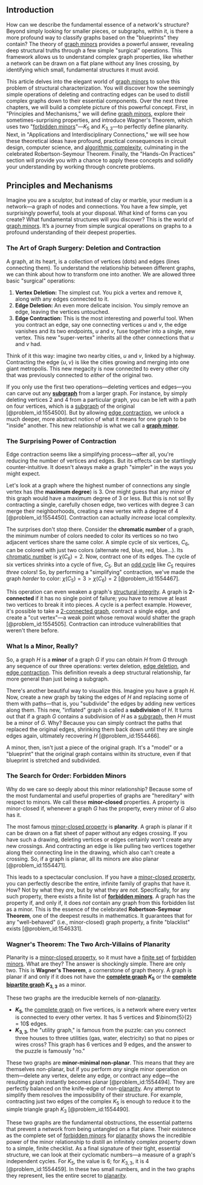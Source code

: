 ## Introduction
How can we describe the fundamental essence of a network's structure? Beyond simply looking for smaller pieces, or subgraphs, within it, is there a more profound way to classify graphs based on the "blueprints" they contain? The theory of [graph minors](@article_id:269275) provides a powerful answer, revealing deep structural truths through a few simple "surgical" operations. This framework allows us to understand complex graph properties, like whether a network can be drawn on a flat plane without any lines crossing, by identifying which small, fundamental structures it must avoid.

This article delves into the elegant world of [graph minors](@article_id:269275) to solve this problem of structural characterization. You will discover how the seemingly simple operations of deleting and contracting edges can be used to distill complex graphs down to their essential components. Over the next three chapters, we will build a complete picture of this powerful concept. First, in "Principles and Mechanisms," we will define [graph minors](@article_id:269275), explore their sometimes-surprising properties, and introduce Wagner's Theorem, which uses two "[forbidden minors](@article_id:274417)"—$K_5$ and $K_{3,3}$—to perfectly define planarity. Next, in "Applications and Interdisciplinary Connections," we will see how these theoretical ideas have profound, practical consequences in circuit design, computer science, and [algorithmic complexity](@article_id:137222), culminating in the celebrated Robertson-Seymour Theorem. Finally, the "Hands-On Practices" section will provide you with a chance to apply these concepts and solidify your understanding by working through concrete problems.

## Principles and Mechanisms

Imagine you are a sculptor, but instead of clay or marble, your medium is a network—a graph of nodes and connections. You have a few simple, yet surprisingly powerful, tools at your disposal. What kind of forms can you create? What fundamental structures will you discover? This is the world of [graph minors](@article_id:269275). It’s a journey from simple surgical operations on graphs to a profound understanding of their deepest properties.

### The Art of Graph Surgery: Deletion and Contraction

A graph, at its heart, is a collection of vertices (dots) and edges (lines connecting them). To understand the relationship between different graphs, we can think about how to transform one into another. We are allowed three basic "surgical" operations:

1.  **Vertex Deletion:** The simplest cut. You pick a vertex and remove it, along with any edges connected to it.
2.  **Edge Deletion:** An even more delicate incision. You simply remove an edge, leaving the vertices untouched.
3.  **Edge Contraction:** This is the most interesting and powerful tool. When you contract an edge, say one connecting vertices $u$ and $v$, the edge vanishes and its two endpoints, $u$ and $v$, fuse together into a single, new vertex. This new "super-vertex" inherits all the other connections that $u$ and $v$ had.

Think of it this way: imagine two nearby cities, $u$ and $v$, linked by a highway. Contracting the edge $\{u, v\}$ is like the cities growing and merging into one giant metropolis. This new megacity is now connected to every other city that was previously connected to *either* of the original two.

If you only use the first two operations—deleting vertices and edges—you can carve out any **[subgraph](@article_id:272848)** from a larger graph. For instance, by simply deleting vertices 2 and 4 from a particular graph, you can be left with a path on four vertices, which is a [subgraph](@article_id:272848) of the original [@problem_id:1554500]. But by allowing [edge contraction](@article_id:265087), we unlock a much deeper, more abstract notion of what it means for one graph to be "inside" another. This new relationship is what we call a **[graph minor](@article_id:267933)**.

### The Surprising Power of Contraction

Edge contraction seems like a simplifying process—after all, you're reducing the number of vertices and edges. But its effects can be startlingly counter-intuitive. It doesn't always make a graph "simpler" in the ways you might expect.

Let's look at a graph where the highest number of connections any single vertex has (the **maximum degree**) is 3. One might guess that any minor of this graph would have a maximum degree of 3 or less. But this is not so! By contracting a single, carefully chosen edge, two vertices with degree 3 can merge their neighborhoods, creating a new vertex with a degree of 4 [@problem_id:1554450]. Contraction can actually *increase* local complexity.

The surprises don't stop there. Consider the **chromatic number** of a graph, the minimum number of colors needed to color its vertices so no two adjacent vertices share the same color. A simple cycle of six vertices, $C_6$, can be colored with just two colors (alternate red, blue, red, blue...). Its [chromatic number](@article_id:273579) is $\chi(C_6)=2$. Now, contract one of its edges. The cycle of six vertices shrinks into a cycle of five, $C_5$. But an [odd cycle](@article_id:271813) like $C_5$ requires *three* colors! So, by performing a "simplifying" contraction, we've made the graph *harder* to color: $\chi(C_5) = 3 \gt \chi(C_6) = 2$ [@problem_id:1554467].

This operation can even weaken a graph's [structural integrity](@article_id:164825). A graph is **2-connected** if it has no single point of failure; you have to remove at least two vertices to break it into pieces. A cycle is a perfect example. However, it's possible to take a [2-connected graph](@article_id:265161), contract a single edge, and create a "cut vertex"—a weak point whose removal would shatter the graph [@problem_id:1554505]. Contraction can introduce vulnerabilities that weren't there before.

### What Is a Minor, Really?

So, a graph $H$ is a **minor** of a graph $G$ if you can obtain $H$ from $G$ through any sequence of our three operations: vertex deletion, [edge deletion](@article_id:265701), and [edge contraction](@article_id:265087). This definition reveals a deep structural relationship, far more general than just being a subgraph.

There's another beautiful way to visualize this. Imagine you have a graph $H$. Now, create a new graph by taking the edges of $H$ and replacing some of them with paths—that is, you "subdivide" the edges by adding new vertices along them. This new, "inflated" graph is called a **subdivision** of $H$. It turns out that if a graph $G$ contains a subdivision of $H$ as a [subgraph](@article_id:272848), then $H$ must be a minor of $G$. Why? Because you can simply contract the paths that replaced the original edges, shrinking them back down until they are single edges again, ultimately recovering $H$ [@problem_id:1554466].

A minor, then, isn't just a piece of the original graph. It's a "model" or a "blueprint" that the original graph contains within its structure, even if that blueprint is stretched and subdivided.

### The Search for Order: Forbidden Minors

Why do we care so deeply about this minor relationship? Because some of the most fundamental and useful properties of graphs are "hereditary" with respect to minors. We call these **minor-closed** properties. A property is minor-closed if, whenever a graph $G$ has the property, every minor of $G$ also has it.

The most famous [minor-closed property](@article_id:260403) is **planarity**. A graph is planar if it can be drawn on a flat sheet of paper without any edges crossing. If you have such a drawing, deleting vertices or edges certainly won't create any new crossings. And contracting an edge is like pulling two vertices together along their connecting line in the drawing, which also can't create a crossing. So, if a graph is planar, all its minors are also planar [@problem_id:1554471].

This leads to a spectacular conclusion. If you have a [minor-closed property](@article_id:260403), you can perfectly describe the entire, infinite family of graphs that have it. How? Not by what they *are*, but by what they are *not*. Specifically, for any such property, there exists a finite list of **[forbidden minors](@article_id:274417)**. A graph has the property if, and only if, it does *not* contain any graph from this forbidden list as a minor. This is the essence of the celebrated **Robertson-Seymour Theorem**, one of the deepest results in mathematics. It guarantees that for any "well-behaved" (i.e., minor-closed) graph property, a finite "blacklist" exists [@problem_id:1546331].

### Wagner's Theorem: The Two Arch-Villains of Planarity

Planarity is a [minor-closed property](@article_id:260403), so it must have a [finite set](@article_id:151753) of [forbidden minors](@article_id:274417). What are they? The answer is shockingly simple. There are only two. This is **Wagner's Theorem**, a cornerstone of graph theory. A graph is planar if and only if it does not have the **[complete graph](@article_id:260482) $K_5$** or the **[complete bipartite graph](@article_id:275735) $K_{3,3}$** as a minor.

These two graphs are the irreducible kernels of non-[planarity](@article_id:274287).

-   **$K_5$**, the [complete graph](@article_id:260482) on five vertices, is a network where every vertex is connected to every other vertex. It has 5 vertices and $\binom{5}{2} = 10$ edges.
-   **$K_{3,3}$**, the "utility graph," is famous from the puzzle: can you connect three houses to three utilities (gas, water, electricity) so that no pipes or wires cross? This graph has 6 vertices and 9 edges, and the answer to the puzzle is famously "no."

These two graphs are **minor-minimal non-planar**. This means that they are themselves non-planar, but if you perform *any* single minor operation on them—delete any vertex, delete any edge, or contract any edge—the resulting graph instantly becomes planar [@problem_id:1554494]. They are perfectly balanced on the knife-edge of non-[planarity](@article_id:274287). Any attempt to simplify them resolves the impossibility of their structure. For example, contracting just two edges of the complex $K_5$ is enough to reduce it to the simple triangle graph $K_3$ [@problem_id:1554490].

These two graphs are the fundamental obstructions, the essential patterns that prevent a network from being untangled on a flat plane. Their existence as the complete set of [forbidden minors](@article_id:274417) for [planarity](@article_id:274287) shows the incredible power of the minor relationship to distill an infinitely complex property down to a simple, finite checklist. As a final signature of their tight, essential structure, we can look at their cyclomatic numbers—a measure of a graph's independent cycles. For $K_5$, the value is 6; for $K_{3,3}$, it is 4 [@problem_id:1554459]. In these two small numbers, and in the two graphs they represent, lies the entire secret to [planarity](@article_id:274287).